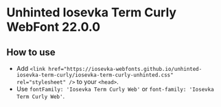 # Unhinted Iosevka Term Curly WebFont 22.0.0

## How to use

- Add `<link href="https://iosevka-webfonts.github.io/unhinted-iosevka-term-curly/iosevka-term-curly-unhinted.css" rel="stylesheet" />` to your `<head>`.
- Use `fontFamily: 'Iosevka Term Curly Web'` or `font-family: 'Iosevka Term Curly Web'`.
